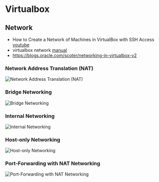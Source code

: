 
# Virtualbox

## Network

* How to Create a Network of Machines in VirtualBox with SSH Access [youtube](https://www.youtube.com/watch?v=S7jD6nnYJy0)
* virtualbox network [manual](https://www.virtualbox.org/manual/ch06.html)
* https://blogs.oracle.com/scoter/networking-in-virtualbox-v2

### Network Address Translation (NAT)
![Network Address Translation (NAT)](https://cdn.app.compendium.com/uploads/user/e7c690e8-6ff9-102a-ac6d-e4aebca50425/f2e3e7b6-c53b-4457-85e9-49625315791a/Image/90093dc07a2e9cb7d93bf7a3fa8f8c19/nat.png)

### Bridge Networking
![Bridge Networking](https://cdn.app.compendium.com/uploads/user/e7c690e8-6ff9-102a-ac6d-e4aebca50425/f2e3e7b6-c53b-4457-85e9-49625315791a/Image/5e1da37f793c380abd4375ff64b21c70/bridged.png)

### Internal Networking
![Internal Networking](https://cdn.app.compendium.com/uploads/user/e7c690e8-6ff9-102a-ac6d-e4aebca50425/f2e3e7b6-c53b-4457-85e9-49625315791a/Image/d16091a2abef68694625196dd18f588a/internal.png)

### Host-only Networking

![Host-only Networking](https://cdn.app.compendium.com/uploads/user/e7c690e8-6ff9-102a-ac6d-e4aebca50425/f2e3e7b6-c53b-4457-85e9-49625315791a/Image/1ae51906a03cffa842010fd6d6937c61/host_only.png)

### Port-Forwarding with NAT Networking
![Port-Forwarding with NAT Networking](https://cdn.app.compendium.com/uploads/user/e7c690e8-6ff9-102a-ac6d-e4aebca50425/f2e3e7b6-c53b-4457-85e9-49625315791a/Image/04856a6937656d8c2a2e0dd30855f3ba/nat_port_forward.png)
